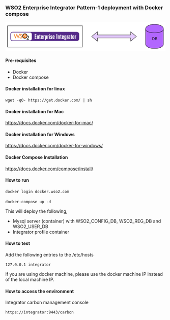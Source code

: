 ### WSO2 Enterprise Integrator Pattern-1 deployment with Docker compose

![pattern-design](../patterns/design/wso2ei-6.1.1-pattern-1.png)

#### Pre-requisites

 * Docker 
 * Docker compose

#### Docker installation for linux
```
wget -qO- https://get.docker.com/ | sh
```

#### Docker installation for Mac

https://docs.docker.com/docker-for-mac/

#### Docker installation for Windows

https://docs.docker.com/docker-for-windows/

#### Docker Compose Installation

https://docs.docker.com/compose/install/

#### How to run

```
docker login docker.wso2.com 

docker-compose up -d
```

This will deploy the following,

* Mysql server (container) with WSO2_CONFIG_DB, WSO2_REG_DB and WSO2_USER_DB
* Integrator profile container

#### How to test

Add the following entries to the /etc/hosts
```
127.0.0.1 integrator
```
If you are using docker machine, please use the docker machine IP instead of the local machine IP.

#### How to access the environment

Integrator carbon management console

```
https://integrator:9443/carbon
```
